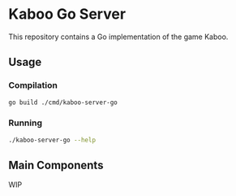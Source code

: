 # Kaboo Go Server
This repository contains a Go implementation of the game Kaboo.

## Usage
### Compilation
```bash
go build ./cmd/kaboo-server-go
```
### Running
```bash
./kaboo-server-go --help
```
## Main Components
WIP